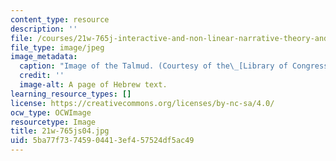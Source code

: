 ```yaml
---
content_type: resource
description: ''
file: /courses/21w-765j-interactive-and-non-linear-narrative-theory-and-practice-spring-2004/5ba77f73745904413ef457524df5ac49_21w-765js04.jpg
file_type: image/jpeg
image_metadata:
  caption: "Image of the Talmud. (Courtesy of the\_[Library of Congress](http://www.loc.gov).)"
  credit: ''
  image-alt: A page of Hebrew text.
learning_resource_types: []
license: https://creativecommons.org/licenses/by-nc-sa/4.0/
ocw_type: OCWImage
resourcetype: Image
title: 21w-765js04.jpg
uid: 5ba77f73-7459-0441-3ef4-57524df5ac49
---
```

